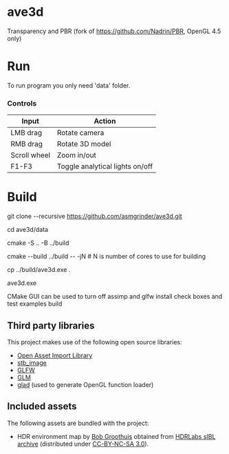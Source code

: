 # ave3d
Transparency and PBR (fork of https://github.com/Nadrin/PBR, OpenGL 4.5 only)

# Run
To run program you only need 'data' folder.

### Controls

Input        | Action
-------------|-------
LMB drag     | Rotate camera
RMB drag     | Rotate 3D model
Scroll wheel | Zoom in/out
F1-F3        | Toggle analytical lights on/off

# Build

git clone --recursive https://github.com/asmgrinder/ave3d.git

cd ave3d/data

cmake -S .. -B ../build

cmake --build ../build -- -jN   # N is number of cores to use for building

cp ../build/ave3d.exe .

ave3d.exe

CMake GUI can be used to turn off assimp and glfw install check boxes and test examples build

## Third party libraries

This project makes use of the following open source libraries:

- [Open Asset Import Library](http://assimp.sourceforge.net/)
- [stb_image](https://github.com/nothings/stb)
- [GLFW](http://www.glfw.org/)
- [GLM](https://glm.g-truc.net/)
- [glad](https://github.com/Dav1dde/glad) (used to generate OpenGL function loader)

## Included assets

The following assets are bundled with the project:

- HDR environment map by [Bob Groothuis](http://www.bobgroothuis.com/blog/) obtained from [HDRLabs sIBL archive](http://www.hdrlabs.com/sibl/archive.html) (distributed under [CC-BY-NC-SA 3.0](https://creativecommons.org/licenses/by-nc-sa/3.0/us/)).
